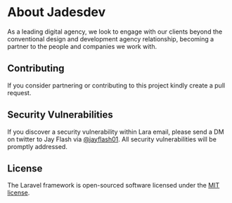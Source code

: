 # About Jadesdev

As a leading digital agency, we look to engage with our clients beyond the conventional design and development agency relationship, becoming a partner to the people and companies we work with.

## Contributing

If you consider partnering or contributing to this project kindly create a pull request.

## Security Vulnerabilities

If you discover a security vulnerability within Lara email, please send a DM on twitter to Jay Flash via [@jayflash01](https://twitter.com/jayflash01). All security vulnerabilities will be promptly addressed.

## License

The Laravel framework is open-sourced software licensed under the [MIT license](https://opensource.org/licenses/MIT).